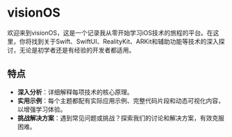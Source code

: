 
# visionOS

欢迎来到visionOS，这是一个记录我从零开始学习iOS技术的旅程的平台。在这里，你将找到关于Swift、SwiftUI、RealityKit、ARKit和辅助功能等技术的深入探讨，无论是初学者还是有经验的开发者都适用。

## 特点

- **深入分析**：详细解释每项技术的核心原理。
- **实用示例**：每个主题都配有实际应用示例、完整代码片段和动态可视化内容，以增强学习体验。
- **挑战解决方案**：遇到常见问题或挑战？探索我们的讨论和解决方案，有效克服困难。



